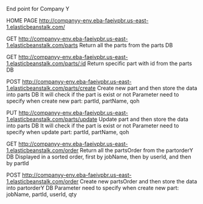 End point for Company Y

HOME PAGE
http://companyy-env.eba-faeivpbr.us-east-1.elasticbeanstalk.com/

GET http://companyy-env.eba-faeivpbr.us-east-1.elasticbeanstalk.com/parts
Return all the parts from the parts DB

GET http://companyy-env.eba-faeivpbr.us-east-1.elasticbeanstalk.com/parts/:id
Return specific part with id from the parts DB

POST http://companyy-env.eba-faeivpbr.us-east-1.elasticbeanstalk.com/parts/create
Create new part and then store the data into parts DB
It will check if the part is exist or not
Parameter need to specify when create new part: partId, partName, qoh

PUT http://companyy-env.eba-faeivpbr.us-east-1.elasticbeanstalk.com/parts/update
Update part and then store the data into parts DB
It will check if the part is exist or not
Parameter need to specify when update part: partId, partName, qoh

GET http://companyy-env.eba-faeivpbr.us-east-1.elasticbeanstalk.com/order
Return all the partsOrder from the partorderY DB
Displayed in a sorted order, first by jobName, then by userId, and then by partId

POST http://companyy-env.eba-faeivpbr.us-east-1.elasticbeanstalk.com/order
Create new partsOrder and then store the data into partorderY DB
Parameter need to specify when create new part: jobName, partId, userId, qty
